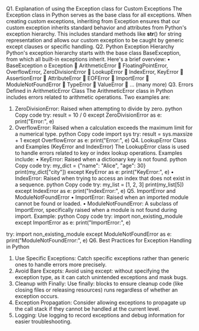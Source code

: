 Q1. Explanation of using the Exception class for Custom Exceptions
The Exception class in Python serves as the base class for all exceptions. When creating custom exceptions, inheriting from Exception ensures that our custom exception inherits standard behavior and attributes from Python's exception hierarchy. This includes standard methods like __str__() for string representation and allows our custom exception to be caught by generic except clauses or specific handling.
Q2. Python Exception Hierarchy
Python's exception hierarchy starts with the base class BaseException, from which all built-in exceptions inherit. Here's a brief overview:
•	BaseException
o	Exception
	ArithmeticError
	FloatingPointError, OverflowError, ZeroDivisionError
	LookupError
	IndexError, KeyError
	AssertionError
	AttributeError
	EOFError
	ImportError
	ModuleNotFoundError
	TypeError
	ValueError
	... (many more)
Q3. Errors Defined in ArithmeticError Class
The ArithmeticError class in Python includes errors related to arithmetic operations. Two examples are:
1.	ZeroDivisionError: Raised when attempting to divide by zero.
python
Copy code
try:
    result = 10 / 0
except ZeroDivisionError as e:
    print("Error:", e)
2.	OverflowError: Raised when a calculation exceeds the maximum limit for a numerical type.
python
Copy code
import sys
try:
    result = sys.maxsize + 1
except OverflowError as e:
    print("Error:", e)
Q4. LookupError Class and Examples (KeyError and IndexError)
The LookupError class is used to handle errors related to key or index lookup operations. Examples include:
•	KeyError: Raised when a dictionary key is not found.
python
Copy code
try:
    my_dict = {"name": "Alice", "age": 30}
    print(my_dict["city"])
except KeyError as e:
    print("KeyError:", e)
•	IndexError: Raised when trying to access an index that does not exist in a sequence.
python
Copy code
try:
    my_list = [1, 2, 3]
    print(my_list[5])
except IndexError as e:
    print("IndexError:", e)
Q5. ImportError and ModuleNotFoundError
•	ImportError: Raised when an imported module cannot be found or loaded.
•	ModuleNotFoundError: A subclass of ImportError, specifically raised when a module is not found during import.
Example:
python
Copy code
try:
    import non_existing_module
except ImportError as e:
    print("ImportError:", e)

try:
    import non_existing_module
except ModuleNotFoundError as e:
    print("ModuleNotFoundError:", e)
Q6. Best Practices for Exception Handling in Python
1.	Use Specific Exceptions: Catch specific exceptions rather than generic ones to handle errors more precisely.
2.	Avoid Bare Excepts: Avoid using except: without specifying the exception type, as it can catch unintended exceptions and mask bugs.
3.	Cleanup with Finally: Use finally: blocks to ensure cleanup code (like closing files or releasing resources) runs regardless of whether an exception occurs.
4.	Exception Propagation: Consider allowing exceptions to propagate up the call stack if they cannot be handled at the current level.
5.	Logging: Use logging to record exceptions and debug information for easier troubleshooting.

